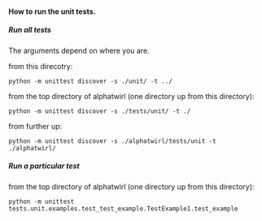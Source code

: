 
#### How to run the unit tests.

##### Run all tests

The arguments depend on where you are.

from this direcotry:
```
python -m unittest discover -s ./unit/ -t ../
```

from the top directory of alphatwirl (one directory up from this directory):
```
python -m unittest discover -s ./tests/unit/ -t ./
```

from further up:
```
python -m unittest discover -s ./alphatwirl/tests/unit -t ./alphatwirl/
```

##### Run a particular test

from the top directory of alphatwirl (one directory up from this directory):
```
python -m unittest tests.unit.examples.test_test_example.TestExample1.test_example
```
